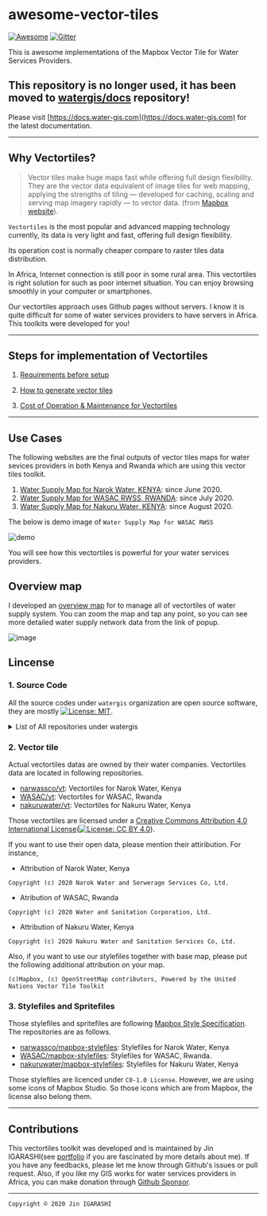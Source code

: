 # awesome-vector-tiles

[![Awesome](https://cdn.rawgit.com/sindresorhus/awesome/d7305f38d29fed78fa85652e3a63e154dd8e8829/media/badge.svg)](https://github.com/sindresorhus/awesome)
[![Gitter](https://badges.gitter.im/narwassco/community.svg)](https://gitter.im/narwassco/community?utm_source=badge&utm_medium=badge&utm_campaign=pr-badge)

This is awesome implementations of the Mapbox Vector Tile for Water Services Providers.

## This repository is no longer used, it has been moved to [watergis/docs](https://github.com/watergis/docs) repository!

Please visit [https://docs.water-gis.com](https://docs.water-gis.com) for the latest documentation.

---
## Why Vectortiles?

> Vector tiles make huge maps fast while offering full design flexibility. They are the vector data equivalent of image tiles for web mapping, applying the strengths of tiling — developed for caching, scaling and serving map imagery rapidly — to vector data. (from [Mapbox website](https://docs.mapbox.com/vector-tiles/reference/)).

`Vectortiles` is the most popular and advanced mapping technology currently, its data is very light and fast, offering full design flexibility. 

Its operation cost is normally cheaper compare to raster tiles data distribution.

In Africa, Internet connection is still poor in some rural area. This vectortiles is right solution for such as poor internet situation. You can enjoy browsing smoothly in your computer or smartphones.

Our vectortiles approach uses Github pages without servers. I know it is quite difficult for some of water services providers to have servers in Africa. This toolkits were developed for you!

---
## Steps for implementation of Vectortiles

1. [Requirements before setup](./contents/requirements.md)

2. [How to generate vector tiles](./contents/how-to-generate-vectortiles.md)

3. [Cost of Operation & Maintenance for Vectortiles](./contents/costs.md)

---
## Use Cases

The following websites are the final outputs of vector tiles maps for water sevices providers in both Kenya and Rwanda which are using this vector tiles toolkit.

1. [Water Supply Map for Narok Water, KENYA](https://narok.water-gis.com): since June 2020.
2. [Water Supply Map for WASAC RWSS, RWANDA](https://rural.water-gis.com): since July 2020.
3. [Water Supply Map for Nakuru Water, KENYA](https://nakuru.water-gis.com): since August 2020.

The below is demo image of `Water Supply Map for WASAC RWSS`

![demo](./images/demo_wasac.gif)

You will see how this vectortiles is powerful for your water services providers.

## Overview map
I developed an [overview map](https://watergis.github.io/water-map) for to manage all of vectortiles of water supply system. You can zoom the map and tap any point, so you can see more detailed water supply network data from the link of popup.

![image](https://user-images.githubusercontent.com/2639701/91636570-a8d9ba00-ea3c-11ea-924c-383725a297ca.png)

## Lincense

### 1. Source Code
All the source codes under `watergis` organization are open source software, they are mostly [![License: MIT](https://img.shields.io/badge/License-MIT-yellow.svg)](https://opensource.org/licenses/MIT). 

<details>
<summary>List of All repositories under watergis</summary>

#### a. Software for Mapbox GL JS client
- [watergis/mapbox-gl-legend](https://github.com/watergis/mapbox-gl-legend): Add a simple legend control
- [watergis/mapbox-gl-area-switcher](https://github.com/watergis/mapbox-gl-area-switcher): Add a simple control to switch area easier
- [watergis/mapbox-gl-popup](https://github.com/watergis/mapbox-gl-popup): add a simple popup into Mapbox GL JS.
- [watergis/mapbox-gl-print](https://github.com/watergis/mapbox-gl-print): add a simple print control to export PNG and PDF.
- [watergis/mapbox-gl-pitch-toggle-control](https://github.com/watergis/mapbox-gl-pitch-toggle-control): add a simple 3D button to change between 3D and 2D

#### b. Software for Vectortiles
- [watergis/vt-boilerplate](https://github.com/watergis/vt-boilerplate): a template to create vectortiles from PostGIS and deploy it to Github pages.
- [watergis/postgis2geojson](https://github.com/watergis/postgis2geojson): a module to extract GeoJSON directly from PostGIS.
- [watergis/postgis2mbtiles](https://github.com/watergis/postgis2mbtiles): a module to extract mbtiles directly from PostGIS.
- [watergis/postgis2mbtiles-docker](https://github.com/watergis/postgis2mbtiles-docker): a Docker implementation for `postgis2mbtiles` module.
- [watergis/mbtiles2pbf](https://github.com/watergis/mbtiles2pbf): a module to convert from mbtiles to pbf(mvt) vectortiles.
- [watergis/postgis2vectortiles](https://github.com/watergis/postgis2vectortiles): a module to create pbf vectortiles from PostGIS directly.
- [watergis/sprite-creator](https://github.com/watergis/sprite-creator): a module to create sprite files from SVG icons.

#### c. Software for EPANET
- [watergis/geojson2inp](https://github.com/watergis/geojson2inp): a module create INP file from GeoJSON files.
- [watergis/postgis2inp](https://github.com/watergis/postgis2inp): a module create INP file directly from PostGIS.

These repositories are not currently related to vectortiles, however I would like to develop EPANET functions within vectortiles map in the future.

</details>

### 2. Vector tile
Actual vectortiles datas are owned by their water companies. Vectortiles data are located in following repositories.

- [narwassco/vt](https://github.com/narwassco/vt): Vectortiles for Narok Water, Kenya
- [WASAC/vt](https://github.com/WASAC/vt): Vectortiles for WASAC, Rwanda
- [nakuruwater/vt](https://github.com/nakuruwater/vt): Vectortiles for Nakuru Water, Kenya

Those vectortiles are licensed under a [Creative Commons Attribution 4.0 International
License](http://creativecommons.org/licenses/by/4.0/)([![License: CC BY 4.0](https://img.shields.io/badge/License-CC%20BY%204.0-lightgrey.svg)](https://creativecommons.org/licenses/by/4.0/)).

If you want to use their open data, please mention their attiribution. For instance,

- Attribution of Narok Water, Kenya
```
Copyright (c) 2020 Narok Water and Serwerage Services Co, Ltd.
```
- Atribution of WASAC, Rwanda
```
Copyright (c) 2020 Water and Sanitation Corporation, Ltd.
```
- Attribution of Nakuru Water, Kenya
```
Copyright (c) 2020 Nakuru Water and Sanitation Services Co, Ltd.
```

Also, if you want to use our stylefiles together with base map, please put the following additional attribution on your map.

```
(c)Mapbox, (c) OpenStreetMap contributors, Powered by the United Nations Vector Tile Toolkit
```

### 3. Stylefiles and Spritefiles
Those stylefiles and spritefiles are following [Mapbox Style Specification](https://docs.mapbox.com/mapbox-gl-js/style-spec/). The repositories are as follows.

- [narwassco/mapbox-stylefiles](https://github.com/narwassco/mapbox-stylefiles): Stylefiles for Narok Water, Kenya
- [WASAC/mapbox-stylefiles](https://github.com/WASAC/mapbox-stylefiles): Stylefiles for WASAC, Rwanda.
- [nakuruwater/mapbox-stylefiles](https://github.com/nakuruwater/mapbox-stylefiles): Stylefiles for Nakuru Water, Kenya

Those stylefiles are licenced under `C0-1.0 License`. However, we are using some icons of Mapbox Studio. So those icons which are from Mapbox, the license also belong them.


---
## Contributions

This vectortiles toolkit was developed and is maintained by Jin IGARASHI(see [portfolio](https://water-gis.com) if you are fascinated by more details about me). If you have any feedbacks, please let me know through Github's issues or pull request. Also, if you like my GIS works for water services providers in Africa, you can make donation through [Github Sponsor](https://github.com/sponsors/JinIgarashi).

---
`Copyright © 2020 Jin IGARASHI`
